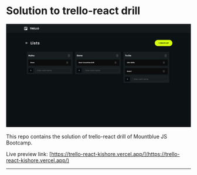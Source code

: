 # Solution to trello-react drill

![](./public/screenshot.png)

This repo contains the solution of trello-react drill of Mountblue JS Bootcamp.

Live preview link: [https://trello-react-kishore.vercel.app/](https://trello-react-kishore.vercel.app/)

---